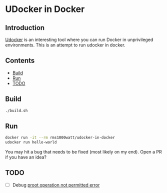 # UDocker in Docker

## Introduction

[Udocker](https://github.com/indigo-dc/udocker) is an interesting tool where you can run Docker in unprivileged environments. This is an attempt to run udocker in docker.

## Contents

- [Build](#build)
- [Run](#run)
- [TODO](#todo)

## Build

```bash
./build.sh
```

## Run

```bash
docker run -it --rm rms1000watt/udocker-in-docker
udocker run hello-world
```

You may hit a bug that needs to be fixed (most likely on my end). Open a PR if you have an idea?

## TODO

- [ ] Debug [proot operation not permitted error](https://github.com/indigo-dc/udocker/issues/144)


